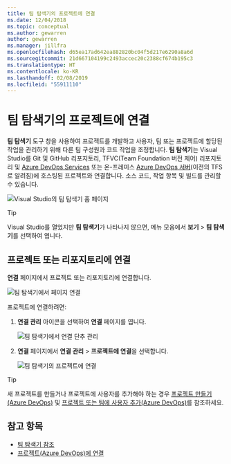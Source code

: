 ```yaml
---
title: 팀 탐색기의 프로젝트에 연결
ms.date: 12/04/2018
ms.topic: conceptual
ms.author: gewarren
author: gewarren
ms.manager: jillfra
ms.openlocfilehash: d65ea17ad642ea882820bc04f5d217e6290a8a6d
ms.sourcegitcommit: 21d667104199c2493accec20c2388cf674b195c3
ms.translationtype: HT
ms.contentlocale: ko-KR
ms.lasthandoff: 02/08/2019
ms.locfileid: "55911110"
---
```

# <a name="connect-to-projects-in-team-explorer"></a>팀 탐색기의 프로젝트에 연결

**팀 탐색기** 도구 창을 사용하여 프로젝트를 개발하고 사용자, 팀 또는 프로젝트에 할당된 작업을 관리하기 위해 다른 팀 구성원과 코드 작업을 조정합니다. **팀 탐색기**는 Visual Studio를 Git 및 GitHub 리포지토리, TFVC(Team Foundation 버전 제어) 리포지토리 및 [Azure DevOps Services](/azure/devops/user-guide/what-is-azure-devops-services) 또는 온-프레미스 [Azure DevOps 서버](/tfs/index)(이전의 TFS로 알려짐)에 호스팅된 프로젝트와 연결합니다. 소스 코드, 작업 항목 및 빌드를 관리할 수 있습니다.

![Visual Studio의 팀 탐색기 홈 페이지](media/team-explorer/team-explorer.png)

> [!TIP]
> Visual Studio를 열었지만 **팀 탐색기**가 나타나지 않으면, 메뉴 모음에서 **보기** > **팀 탐색기**를 선택하여 엽니다.

## <a name="connect-to-a-project-or-repository"></a>프로젝트 또는 리포지토리에 연결

**연결** 페이지에서 프로젝트 또는 리포지토리에 연결합니다.

![팀 탐색기에서 페이지 연결](media/team-explorer/connect.png)

프로젝트에 연결하려면:

1. **연결 관리** 아이콘을 선택하여 **연결** 페이지를 엽니다.

   ![팀 탐색기에서 연결 단추 관리](media/team-explorer/manage-connections.png)

1. **연결** 페이지에서 **연결 관리** > **프로젝트에 연결**을 선택합니다.

   ![팀 탐색기의 프로젝트에 연결](media/team-explorer/connect-project.png)

> [!TIP]
> 새 프로젝트를 만들거나 프로젝트에 사용자를 추가해야 하는 경우 [프로젝트 만들기(Azure DevOps)](/azure/devops/organizations/projects/create-project) 및 [프로젝트 또는 팀에 사용자 추가(Azure DevOps)](/azure/devops/organizations/security/add-users-team-project)를 참조하세요.

## <a name="see-also"></a>참고 항목

- [팀 탐색기 참조](reference/team-explorer-reference.md)
- [프로젝트(Azure DevOps)에 연결](/azure/devops/organizations/projects/connect-to-projects)